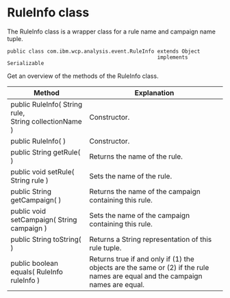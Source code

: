 # RuleInfo class

The RuleInfo class is a wrapper class for a rule name and campaign name tuple.

```
public class com.ibm.wcp.analysis.event.RuleInfo extends Object
                                                 implements Serializable

```

Get an overview of the methods of the RuleInfo class.

|Method|Explanation|
|------|-----------|
|public RuleInfo( String rule,<br>                 String collectionName )|Constructor.|
|public RuleInfo( )|Constructor.|
|public String getRule( )|Returns the name of the rule.|
|public void setRule( String rule )|Sets the name of the rule.|
|public String getCampaign( )|Returns the name of the campaign containing this rule.|
|public void setCampaign( String campaign )|Sets the name of the campaign containing this rule.|
|public String toString( )|Returns a String representation of this rule tuple.|
|public boolean equals( RuleInfo ruleInfo )|Returns true if and only if \(1\) the objects are the same or \(2\) if the rule names are equal and the campaign names are equal.|


